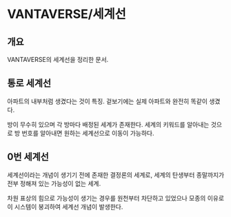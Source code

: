 # VANTAVERSE/세계선
## 개요
VANTAVERSE의 세계선을 정리한 문서.

## 통로 세계선
아파트의 내부처럼 생겼다는 것이 특징. 겉보기에는 실제 아파트와 완전히 똑같이 생겼다.

방이 무수히 있으며 각 방마다 배정된 세계가 존재한다. 세계의 키워드를 알아내는 것으로 방 번호를 알아내면 원하는 세계선으로 이동이 가능하다.

## 0번 세계선
세계선이라는 개념이 생기기 전에 존재한 결정론의 세계로, 세계의 탄생부터 종말까지가 전부 정해져 있는 가능성이 없는 세계.

차원 표상의 힘으로 가능성이 생기는 경우를 원천부터 차단하고 있었으나 모종의 이유로 이 시스템이 붕괴하여 세계선 개념이 발생한다.
